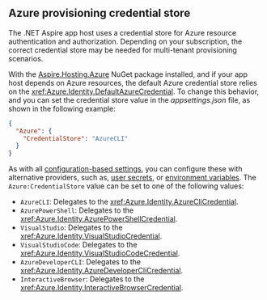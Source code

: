 ## Azure provisioning credential store

The .NET Aspire app host uses a credential store for Azure resource authentication and authorization. Depending on your subscription, the correct credential store may be needed for multi-tenant provisioning scenarios.

With the [Aspire.Hosting.Azure](https://nuget.org/packages/Aspire.Hosting.Azure) NuGet package installed, and if your app host depends on Azure resources, the default Azure credential store relies on the <xref:Azure.Identity.DefaultAzureCredential>. To change this behavior, and you can set the credential store value in the _appsettings.json_ file, as shown in the following example:

```json
{
  "Azure": {
    "CredentialStore": "AzureCLI"
  }
}
```

As with all [configuration-based settings](/dotnet/core/extensions/configuration), you can configure these with alternative providers, such as, [user secrets](/aspnet/core/security/app-secrets), or [environment variables](/dotnet/core/extensions/configuration-providers#environment-variable-configuration-provider). The `Azure:CredentialStore` value can be set to one of the following values:

- `AzureCLI`: Delegates to the <xref:Azure.Identity.AzureCliCredential>.
- `AzurePowerShell`: Delegates to the <xref:Azure.Identity.AzurePowerShellCredential>.
- `VisualStudio`: Delegates to the <xref:Azure.Identity.VisualStudioCredential>.
- `VisualStudioCode`: Delegates to the <xref:Azure.Identity.VisualStudioCodeCredential>.
- `AzureDeveloperCLI`: Delegates to the <xref:Azure.Identity.AzureDeveloperCliCredential>.
- `InteractiveBrowser`: Delegates to the <xref:Azure.Identity.InteractiveBrowserCredential>.
